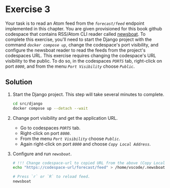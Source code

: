 ﻿# Exercise 3

Your task is to read an Atom feed from the *`forecast/feed`* endpoint implemented in this chapter. You are given provisioned for this book github codespace that contains RSS/Atom CLI reader called [newsboat](https://newsboat.org/). To complete this exercise, you'll need to start the Django project with the command *`docker compose up`*, change the codespace's port visibility, and configure the newsboat reader to read the feeds from the project's codespaces URL. This exercise requires changing the codespace's URL visibility to the public. To do so, in the codespaces *`PORTS`* tab, right-click on port *`8000`*, and from the menu *`Port Visibility`* choose *`Public`*.

## Solution

1. Start the Django project. This step will take several minutes to complete.
    ```bash
    cd src/django
    docker compose up --detach --wait
    ```

2. Change port visibility and get the application URL.

    * Go to codespaces *`PORTS`* tab.
    * Right-click on port *`8000`*.
    * From the menu *`Port Visibility`* choose *`Public`*.
    * Again right-click on port *`8000`* and choose *`Copy Local Address`*.

3. Configure and run *`newsboat`*.

    ```bash
    # !!! Change codespace-url to copied URL from the above (Copy Local Address step) !!!
    echo "https://codespace-url/forecast/feed" > /home/vscode/.newsboat/urls

    # Press `r` or `R` to reload feed.
    newsboat
    ```